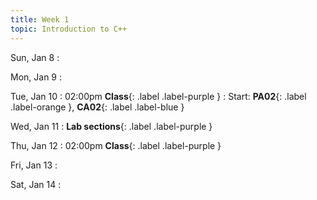```yaml
---
title: Week 1
topic: Introduction to C++
---
```

Sun, Jan 8
: [](#)

Mon, Jan 9
: [](#)

Tue, Jan 10
: 02:00pm **Class**{: .label .label-purple }
: Start: **PA02**{: .label .label-orange }, **CA02**{: .label .label-blue }

Wed, Jan 11
: **Lab sections**{: .label .label-purple }

Thu, Jan 12
: 02:00pm **Class**{: .label .label-purple } 

Fri, Jan 13
: [](#)

Sat, Jan 14
: [](#)

